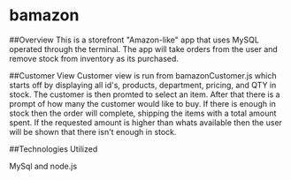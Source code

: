 # bamazon

##Overview
This is a storefront "Amazon-like" app that uses MySQL operated through the terminal. The app will take orders from the user and remove stock from inventory as its purchased.

##Customer View
Customer view is run from bamazonCustomer.js which starts off by displaying all id's, products, department, pricing, and QTY in stock. The customer is then promted to select an item. After that there is a prompt of how many the customer would like to buy. If there is enough in stock then the order will complete, shipping the items with a total amount spent. If the requested amount is higher than whats available then the user will be shown that there isn't enough in stock.

##Technologies Utilized
<p>MySql and node.js
